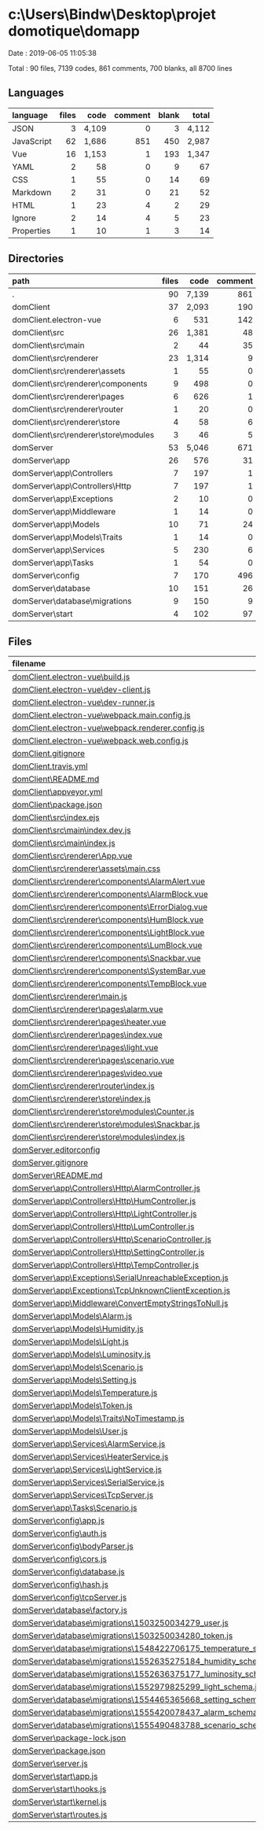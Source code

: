 # c:\Users\Bindw\Desktop\projet domotique\domapp

Date : 2019-06-05 11:05:38

Total : 90 files,  7139 codes, 861 comments, 700 blanks, all 8700 lines

## Languages
| language | files | code | comment | blank | total |
| :--- | ---: | ---: | ---: | ---: | ---: |
| JSON | 3 | 4,109 | 0 | 3 | 4,112 |
| JavaScript | 62 | 1,686 | 851 | 450 | 2,987 |
| Vue | 16 | 1,153 | 1 | 193 | 1,347 |
| YAML | 2 | 58 | 0 | 9 | 67 |
| CSS | 1 | 55 | 0 | 14 | 69 |
| Markdown | 2 | 31 | 0 | 21 | 52 |
| HTML | 1 | 23 | 4 | 2 | 29 |
| Ignore | 2 | 14 | 4 | 5 | 23 |
| Properties | 1 | 10 | 1 | 3 | 14 |

## Directories
| path | files | code | comment | blank | total |
| :--- | ---: | ---: | ---: | ---: | ---: |
| . | 90 | 7,139 | 861 | 700 | 8,700 |
| domClient | 37 | 2,093 | 190 | 346 | 2,629 |
| domClient\.electron-vue | 6 | 531 | 142 | 69 | 742 |
| domClient\src | 26 | 1,381 | 48 | 256 | 1,685 |
| domClient\src\main | 2 | 44 | 35 | 15 | 94 |
| domClient\src\renderer | 23 | 1,314 | 9 | 239 | 1,562 |
| domClient\src\renderer\assets | 1 | 55 | 0 | 14 | 69 |
| domClient\src\renderer\components | 9 | 498 | 0 | 77 | 575 |
| domClient\src\renderer\pages | 6 | 626 | 1 | 110 | 737 |
| domClient\src\renderer\router | 1 | 20 | 0 | 4 | 24 |
| domClient\src\renderer\store | 4 | 58 | 6 | 17 | 81 |
| domClient\src\renderer\store\modules | 3 | 46 | 5 | 12 | 63 |
| domServer | 53 | 5,046 | 671 | 354 | 6,071 |
| domServer\app | 26 | 576 | 31 | 191 | 798 |
| domServer\app\Controllers | 7 | 197 | 1 | 61 | 259 |
| domServer\app\Controllers\Http | 7 | 197 | 1 | 61 | 259 |
| domServer\app\Exceptions | 2 | 10 | 0 | 9 | 19 |
| domServer\app\Middleware | 1 | 14 | 0 | 4 | 18 |
| domServer\app\Models | 10 | 71 | 24 | 42 | 137 |
| domServer\app\Models\Traits | 1 | 14 | 0 | 3 | 17 |
| domServer\app\Services | 5 | 230 | 6 | 65 | 301 |
| domServer\app\Tasks | 1 | 54 | 0 | 10 | 64 |
| domServer\config | 7 | 170 | 496 | 58 | 724 |
| domServer\database | 10 | 151 | 26 | 49 | 226 |
| domServer\database\migrations | 9 | 150 | 9 | 45 | 204 |
| domServer\start | 4 | 102 | 97 | 32 | 231 |

## Files
| filename | language | code | comment | blank | total |
| :--- | :--- | ---: | ---: | ---: | ---: |
| [domClient\.electron-vue\build.js](file:///c%3A/Users/Bindw/Desktop/projet%20domotique/domapp/domClient/.electron-vue/build.js) | JavaScript | 20 | 105 | 7 | 132 |
| [domClient\.electron-vue\dev-client.js](file:///c%3A/Users/Bindw/Desktop/projet%20domotique/domapp/domClient/.electron-vue/dev-client.js) | JavaScript | 24 | 14 | 3 | 41 |
| [domClient\.electron-vue\dev-runner.js](file:///c%3A/Users/Bindw/Desktop/projet%20domotique/domapp/domClient/.electron-vue/dev-runner.js) | JavaScript | 157 | 1 | 33 | 191 |
| [domClient\.electron-vue\webpack.main.config.js](file:///c%3A/Users/Bindw/Desktop/projet%20domotique/domapp/domClient/.electron-vue/webpack.main.config.js) | JavaScript | 59 | 6 | 8 | 73 |
| [domClient\.electron-vue\webpack.renderer.config.js](file:///c%3A/Users/Bindw/Desktop/projet%20domotique/domapp/domClient/.electron-vue/webpack.renderer.config.js) | JavaScript | 149 | 13 | 10 | 172 |
| [domClient\.electron-vue\webpack.web.config.js](file:///c%3A/Users/Bindw/Desktop/projet%20domotique/domapp/domClient/.electron-vue/webpack.web.config.js) | JavaScript | 122 | 3 | 8 | 133 |
| [domClient\.gitignore](file:///c%3A/Users/Bindw/Desktop/projet%20domotique/domapp/domClient/.gitignore) | Ignore | 10 | 0 | 1 | 11 |
| [domClient\.travis.yml](file:///c%3A/Users/Bindw/Desktop/projet%20domotique/domapp/domClient/.travis.yml) | YAML | 36 | 0 | 1 | 37 |
| [domClient\README.md](file:///c%3A/Users/Bindw/Desktop/projet%20domotique/domapp/domClient/README.md) | Markdown | 13 | 0 | 10 | 23 |
| [domClient\appveyor.yml](file:///c%3A/Users/Bindw/Desktop/projet%20domotique/domapp/domClient/appveyor.yml) | YAML | 22 | 0 | 8 | 30 |
| [domClient\package.json](file:///c%3A/Users/Bindw/Desktop/projet%20domotique/domapp/domClient/package.json) | JSON | 100 | 0 | 1 | 101 |
| [domClient\src\index.ejs](file:///c%3A/Users/Bindw/Desktop/projet%20domotique/domapp/domClient/src/index.ejs) | HTML | 23 | 4 | 2 | 29 |
| [domClient\src\main\index.dev.js](file:///c%3A/Users/Bindw/Desktop/projet%20domotique/domapp/domClient/src/main/index.dev.js) | JavaScript | 10 | 10 | 4 | 24 |
| [domClient\src\main\index.js](file:///c%3A/Users/Bindw/Desktop/projet%20domotique/domapp/domClient/src/main/index.js) | JavaScript | 34 | 25 | 11 | 70 |
| [domClient\src\renderer\App.vue](file:///c%3A/Users/Bindw/Desktop/projet%20domotique/domapp/domClient/src/renderer/App.vue) | Vue | 29 | 0 | 6 | 35 |
| [domClient\src\renderer\assets\main.css](file:///c%3A/Users/Bindw/Desktop/projet%20domotique/domapp/domClient/src/renderer/assets/main.css) | CSS | 55 | 0 | 14 | 69 |
| [domClient\src\renderer\components\AlarmAlert.vue](file:///c%3A/Users/Bindw/Desktop/projet%20domotique/domapp/domClient/src/renderer/components/AlarmAlert.vue) | Vue | 43 | 0 | 6 | 49 |
| [domClient\src\renderer\components\AlarmBlock.vue](file:///c%3A/Users/Bindw/Desktop/projet%20domotique/domapp/domClient/src/renderer/components/AlarmBlock.vue) | Vue | 45 | 0 | 7 | 52 |
| [domClient\src\renderer\components\ErrorDialog.vue](file:///c%3A/Users/Bindw/Desktop/projet%20domotique/domapp/domClient/src/renderer/components/ErrorDialog.vue) | Vue | 37 | 0 | 8 | 45 |
| [domClient\src\renderer\components\HumBlock.vue](file:///c%3A/Users/Bindw/Desktop/projet%20domotique/domapp/domClient/src/renderer/components/HumBlock.vue) | Vue | 46 | 0 | 7 | 53 |
| [domClient\src\renderer\components\LightBlock.vue](file:///c%3A/Users/Bindw/Desktop/projet%20domotique/domapp/domClient/src/renderer/components/LightBlock.vue) | Vue | 110 | 0 | 16 | 126 |
| [domClient\src\renderer\components\LumBlock.vue](file:///c%3A/Users/Bindw/Desktop/projet%20domotique/domapp/domClient/src/renderer/components/LumBlock.vue) | Vue | 46 | 0 | 8 | 54 |
| [domClient\src\renderer\components\Snackbar.vue](file:///c%3A/Users/Bindw/Desktop/projet%20domotique/domapp/domClient/src/renderer/components/Snackbar.vue) | Vue | 26 | 0 | 4 | 30 |
| [domClient\src\renderer\components\SystemBar.vue](file:///c%3A/Users/Bindw/Desktop/projet%20domotique/domapp/domClient/src/renderer/components/SystemBar.vue) | Vue | 78 | 0 | 12 | 90 |
| [domClient\src\renderer\components\TempBlock.vue](file:///c%3A/Users/Bindw/Desktop/projet%20domotique/domapp/domClient/src/renderer/components/TempBlock.vue) | Vue | 67 | 0 | 9 | 76 |
| [domClient\src\renderer\main.js](file:///c%3A/Users/Bindw/Desktop/projet%20domotique/domapp/domClient/src/renderer/main.js) | JavaScript | 28 | 2 | 11 | 41 |
| [domClient\src\renderer\pages\alarm.vue](file:///c%3A/Users/Bindw/Desktop/projet%20domotique/domapp/domClient/src/renderer/pages/alarm.vue) | Vue | 87 | 0 | 19 | 106 |
| [domClient\src\renderer\pages\heater.vue](file:///c%3A/Users/Bindw/Desktop/projet%20domotique/domapp/domClient/src/renderer/pages/heater.vue) | Vue | 94 | 0 | 21 | 115 |
| [domClient\src\renderer\pages\index.vue](file:///c%3A/Users/Bindw/Desktop/projet%20domotique/domapp/domClient/src/renderer/pages/index.vue) | Vue | 28 | 0 | 7 | 35 |
| [domClient\src\renderer\pages\light.vue](file:///c%3A/Users/Bindw/Desktop/projet%20domotique/domapp/domClient/src/renderer/pages/light.vue) | Vue | 134 | 0 | 29 | 163 |
| [domClient\src\renderer\pages\scenario.vue](file:///c%3A/Users/Bindw/Desktop/projet%20domotique/domapp/domClient/src/renderer/pages/scenario.vue) | Vue | 218 | 1 | 25 | 244 |
| [domClient\src\renderer\pages\video.vue](file:///c%3A/Users/Bindw/Desktop/projet%20domotique/domapp/domClient/src/renderer/pages/video.vue) | Vue | 65 | 0 | 9 | 74 |
| [domClient\src\renderer\router\index.js](file:///c%3A/Users/Bindw/Desktop/projet%20domotique/domapp/domClient/src/renderer/router/index.js) | JavaScript | 20 | 0 | 4 | 24 |
| [domClient\src\renderer\store\index.js](file:///c%3A/Users/Bindw/Desktop/projet%20domotique/domapp/domClient/src/renderer/store/index.js) | JavaScript | 12 | 1 | 5 | 18 |
| [domClient\src\renderer\store\modules\Counter.js](file:///c%3A/Users/Bindw/Desktop/projet%20domotique/domapp/domClient/src/renderer/store/modules/Counter.js) | JavaScript | 21 | 1 | 4 | 26 |
| [domClient\src\renderer\store\modules\Snackbar.js](file:///c%3A/Users/Bindw/Desktop/projet%20domotique/domapp/domClient/src/renderer/store/modules/Snackbar.js) | JavaScript | 18 | 0 | 4 | 22 |
| [domClient\src\renderer\store\modules\index.js](file:///c%3A/Users/Bindw/Desktop/projet%20domotique/domapp/domClient/src/renderer/store/modules/index.js) | JavaScript | 7 | 4 | 4 | 15 |
| [domServer\.editorconfig](file:///c%3A/Users/Bindw/Desktop/projet%20domotique/domapp/domServer/.editorconfig) | Properties | 10 | 1 | 3 | 14 |
| [domServer\.gitignore](file:///c%3A/Users/Bindw/Desktop/projet%20domotique/domapp/domServer/.gitignore) | Ignore | 4 | 4 | 4 | 12 |
| [domServer\README.md](file:///c%3A/Users/Bindw/Desktop/projet%20domotique/domapp/domServer/README.md) | Markdown | 18 | 0 | 11 | 29 |
| [domServer\app\Controllers\Http\AlarmController.js](file:///c%3A/Users/Bindw/Desktop/projet%20domotique/domapp/domServer/app/Controllers/Http/AlarmController.js) | JavaScript | 27 | 0 | 9 | 36 |
| [domServer\app\Controllers\Http\HumController.js](file:///c%3A/Users/Bindw/Desktop/projet%20domotique/domapp/domServer/app/Controllers/Http/HumController.js) | JavaScript | 16 | 0 | 7 | 23 |
| [domServer\app\Controllers\Http\LightController.js](file:///c%3A/Users/Bindw/Desktop/projet%20domotique/domapp/domServer/app/Controllers/Http/LightController.js) | JavaScript | 34 | 1 | 9 | 44 |
| [domServer\app\Controllers\Http\LumController.js](file:///c%3A/Users/Bindw/Desktop/projet%20domotique/domapp/domServer/app/Controllers/Http/LumController.js) | JavaScript | 16 | 0 | 5 | 21 |
| [domServer\app\Controllers\Http\ScenarioController.js](file:///c%3A/Users/Bindw/Desktop/projet%20domotique/domapp/domServer/app/Controllers/Http/ScenarioController.js) | JavaScript | 42 | 0 | 14 | 56 |
| [domServer\app\Controllers\Http\SettingController.js](file:///c%3A/Users/Bindw/Desktop/projet%20domotique/domapp/domServer/app/Controllers/Http/SettingController.js) | JavaScript | 46 | 0 | 10 | 56 |
| [domServer\app\Controllers\Http\TempController.js](file:///c%3A/Users/Bindw/Desktop/projet%20domotique/domapp/domServer/app/Controllers/Http/TempController.js) | JavaScript | 16 | 0 | 7 | 23 |
| [domServer\app\Exceptions\SerialUnreachableException.js](file:///c%3A/Users/Bindw/Desktop/projet%20domotique/domapp/domServer/app/Exceptions/SerialUnreachableException.js) | JavaScript | 5 | 0 | 4 | 9 |
| [domServer\app\Exceptions\TcpUnknownClientException.js](file:///c%3A/Users/Bindw/Desktop/projet%20domotique/domapp/domServer/app/Exceptions/TcpUnknownClientException.js) | JavaScript | 5 | 0 | 5 | 10 |
| [domServer\app\Middleware\ConvertEmptyStringsToNull.js](file:///c%3A/Users/Bindw/Desktop/projet%20domotique/domapp/domServer/app/Middleware/ConvertEmptyStringsToNull.js) | JavaScript | 14 | 0 | 4 | 18 |
| [domServer\app\Models\Alarm.js](file:///c%3A/Users/Bindw/Desktop/projet%20domotique/domapp/domServer/app/Models/Alarm.js) | JavaScript | 5 | 1 | 4 | 10 |
| [domServer\app\Models\Humidity.js](file:///c%3A/Users/Bindw/Desktop/projet%20domotique/domapp/domServer/app/Models/Humidity.js) | JavaScript | 5 | 1 | 4 | 10 |
| [domServer\app\Models\Light.js](file:///c%3A/Users/Bindw/Desktop/projet%20domotique/domapp/domServer/app/Models/Light.js) | JavaScript | 5 | 1 | 4 | 10 |
| [domServer\app\Models\Luminosity.js](file:///c%3A/Users/Bindw/Desktop/projet%20domotique/domapp/domServer/app/Models/Luminosity.js) | JavaScript | 5 | 1 | 4 | 10 |
| [domServer\app\Models\Scenario.js](file:///c%3A/Users/Bindw/Desktop/projet%20domotique/domapp/domServer/app/Models/Scenario.js) | JavaScript | 5 | 1 | 4 | 10 |
| [domServer\app\Models\Setting.js](file:///c%3A/Users/Bindw/Desktop/projet%20domotique/domapp/domServer/app/Models/Setting.js) | JavaScript | 5 | 1 | 4 | 10 |
| [domServer\app\Models\Temperature.js](file:///c%3A/Users/Bindw/Desktop/projet%20domotique/domapp/domServer/app/Models/Temperature.js) | JavaScript | 5 | 1 | 4 | 10 |
| [domServer\app\Models\Token.js](file:///c%3A/Users/Bindw/Desktop/projet%20domotique/domapp/domServer/app/Models/Token.js) | JavaScript | 5 | 1 | 4 | 10 |
| [domServer\app\Models\Traits\NoTimestamp.js](file:///c%3A/Users/Bindw/Desktop/projet%20domotique/domapp/domServer/app/Models/Traits/NoTimestamp.js) | JavaScript | 14 | 0 | 3 | 17 |
| [domServer\app\Models\User.js](file:///c%3A/Users/Bindw/Desktop/projet%20domotique/domapp/domServer/app/Models/User.js) | JavaScript | 17 | 16 | 7 | 40 |
| [domServer\app\Services\AlarmService.js](file:///c%3A/Users/Bindw/Desktop/projet%20domotique/domapp/domServer/app/Services/AlarmService.js) | JavaScript | 25 | 0 | 7 | 32 |
| [domServer\app\Services\HeaterService.js](file:///c%3A/Users/Bindw/Desktop/projet%20domotique/domapp/domServer/app/Services/HeaterService.js) | JavaScript | 15 | 2 | 10 | 27 |
| [domServer\app\Services\LightService.js](file:///c%3A/Users/Bindw/Desktop/projet%20domotique/domapp/domServer/app/Services/LightService.js) | JavaScript | 34 | 0 | 13 | 47 |
| [domServer\app\Services\SerialService.js](file:///c%3A/Users/Bindw/Desktop/projet%20domotique/domapp/domServer/app/Services/SerialService.js) | JavaScript | 50 | 1 | 11 | 62 |
| [domServer\app\Services\TcpServer.js](file:///c%3A/Users/Bindw/Desktop/projet%20domotique/domapp/domServer/app/Services/TcpServer.js) | JavaScript | 106 | 3 | 24 | 133 |
| [domServer\app\Tasks\Scenario.js](file:///c%3A/Users/Bindw/Desktop/projet%20domotique/domapp/domServer/app/Tasks/Scenario.js) | JavaScript | 54 | 0 | 10 | 64 |
| [domServer\config\app.js](file:///c%3A/Users/Bindw/Desktop/projet%20domotique/domapp/domServer/config/app.js) | JavaScript | 45 | 177 | 22 | 244 |
| [domServer\config\auth.js](file:///c%3A/Users/Bindw/Desktop/projet%20domotique/domapp/domServer/config/auth.js) | JavaScript | 36 | 52 | 7 | 95 |
| [domServer\config\bodyParser.js](file:///c%3A/Users/Bindw/Desktop/projet%20domotique/domapp/domServer/config/bodyParser.js) | JavaScript | 29 | 119 | 10 | 158 |
| [domServer\config\cors.js](file:///c%3A/Users/Bindw/Desktop/projet%20domotique/domapp/domServer/config/cors.js) | JavaScript | 9 | 72 | 7 | 88 |
| [domServer\config\database.js](file:///c%3A/Users/Bindw/Desktop/projet%20domotique/domapp/domServer/config/database.js) | JavaScript | 36 | 42 | 7 | 85 |
| [domServer\config\hash.js](file:///c%3A/Users/Bindw/Desktop/projet%20domotique/domapp/domServer/config/hash.js) | JavaScript | 11 | 34 | 5 | 50 |
| [domServer\config\tcpServer.js](file:///c%3A/Users/Bindw/Desktop/projet%20domotique/domapp/domServer/config/tcpServer.js) | JavaScript | 4 | 0 | 0 | 4 |
| [domServer\database\factory.js](file:///c%3A/Users/Bindw/Desktop/projet%20domotique/domapp/domServer/database/factory.js) | JavaScript | 1 | 17 | 4 | 22 |
| [domServer\database\migrations\1503250034279_user.js](file:///c%3A/Users/Bindw/Desktop/projet%20domotique/domapp/domServer/database/migrations/1503250034279_user.js) | JavaScript | 17 | 1 | 5 | 23 |
| [domServer\database\migrations\1503250034280_token.js](file:///c%3A/Users/Bindw/Desktop/projet%20domotique/domapp/domServer/database/migrations/1503250034280_token.js) | JavaScript | 18 | 1 | 5 | 24 |
| [domServer\database\migrations\1548422706175_temperature_schema.js](file:///c%3A/Users/Bindw/Desktop/projet%20domotique/domapp/domServer/database/migrations/1548422706175_temperature_schema.js) | JavaScript | 15 | 1 | 5 | 21 |
| [domServer\database\migrations\1552635275184_humidity_schema.js](file:///c%3A/Users/Bindw/Desktop/projet%20domotique/domapp/domServer/database/migrations/1552635275184_humidity_schema.js) | JavaScript | 15 | 1 | 5 | 21 |
| [domServer\database\migrations\1552636375177_luminosity_schema.js](file:///c%3A/Users/Bindw/Desktop/projet%20domotique/domapp/domServer/database/migrations/1552636375177_luminosity_schema.js) | JavaScript | 15 | 1 | 5 | 21 |
| [domServer\database\migrations\1552979825299_light_schema.js](file:///c%3A/Users/Bindw/Desktop/projet%20domotique/domapp/domServer/database/migrations/1552979825299_light_schema.js) | JavaScript | 16 | 1 | 5 | 22 |
| [domServer\database\migrations\1554465365668_setting_schema.js](file:///c%3A/Users/Bindw/Desktop/projet%20domotique/domapp/domServer/database/migrations/1554465365668_setting_schema.js) | JavaScript | 19 | 1 | 5 | 25 |
| [domServer\database\migrations\1555420078437_alarm_schema.js](file:///c%3A/Users/Bindw/Desktop/projet%20domotique/domapp/domServer/database/migrations/1555420078437_alarm_schema.js) | JavaScript | 15 | 1 | 5 | 21 |
| [domServer\database\migrations\1555490483788_scenario_schema.js](file:///c%3A/Users/Bindw/Desktop/projet%20domotique/domapp/domServer/database/migrations/1555490483788_scenario_schema.js) | JavaScript | 20 | 1 | 5 | 26 |
| [domServer\package-lock.json](file:///c%3A/Users/Bindw/Desktop/projet%20domotique/domapp/domServer/package-lock.json) | JSON | 3,973 | 0 | 1 | 3,974 |
| [domServer\package.json](file:///c%3A/Users/Bindw/Desktop/projet%20domotique/domapp/domServer/package.json) | JSON | 36 | 0 | 1 | 37 |
| [domServer\server.js](file:///c%3A/Users/Bindw/Desktop/projet%20domotique/domapp/domServer/server.js) | JavaScript | 6 | 16 | 4 | 26 |
| [domServer\start\app.js](file:///c%3A/Users/Bindw/Desktop/projet%20domotique/domapp/domServer/start/app.js) | JavaScript | 18 | 39 | 6 | 63 |
| [domServer\start\hooks.js](file:///c%3A/Users/Bindw/Desktop/projet%20domotique/domapp/domServer/start/hooks.js) | JavaScript | 6 | 0 | 3 | 9 |
| [domServer\start\kernel.js](file:///c%3A/Users/Bindw/Desktop/projet%20domotique/domapp/domServer/start/kernel.js) | JavaScript | 19 | 46 | 7 | 72 |
| [domServer\start\routes.js](file:///c%3A/Users/Bindw/Desktop/projet%20domotique/domapp/domServer/start/routes.js) | JavaScript | 59 | 12 | 16 | 87 |